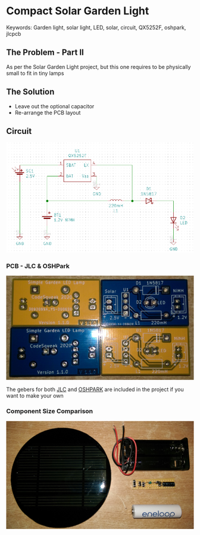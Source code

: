 # Compact Solar Garden Light

Keywords: Garden light, solar light, LED, solar, circuit, QX5252F, oshpark, jlcpcb

## The Problem - Part II

As per the Solar Garden Light project, but this one requires to be physically small to fit in tiny lamps

## The Solution

* Leave out the optional capacitor
* Re-arrange the PCB layout

## Circuit

<img src="images/Circuit.png"/>

### PCB - JLC & OSHPark

<img src="images/pcb.png"/>

The gebers for both [JLC](https://jlcpcb.com/) and [OSHPARK](https://https://oshpark.com/) are included in the project if you want to make your own

### Component Size Comparison

<img src="images/components.png"/>
